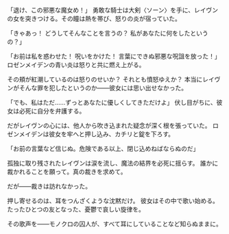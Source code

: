 <!-- title: ザ・セル -->

「退け、この邪悪な魔女め！」
勇敢な騎士は大剣〈ソーン〉を手に、レイヴンの女を突きつける。その瞳は熱を帯び、怒りの炎が宿っていた。

「きゃあっ！ どうしてそんなことを言うの？ 私があなたに何をしたというの？」

「お前は私を惑わせた！ 呪いをかけた！ 言葉にできぬ邪悪な呪詛を放った！」
ロゼンメイデンの青い炎は怒りと共に燃え上がる。

その頬が紅潮しているのは怒りのせいか？ それとも憤怒ゆえか？
本当にレイヴンがそんな罪を犯したというのか――彼女には思い出せなかった。

「でも、私はただ……ずっとあなたに優しくしてきただけよ」
伏し目がちに、彼女は必死に自分を弁護する。

だがレイヴンの心には、他人から吹き込まれた疑念が深く根を張っていた。
ロゼンメイデンは彼女を牢へと押し込み、カチリと錠を下ろす。

「お前の言葉など信じぬ。危険である以上、閉じ込めねばならぬのだ」

孤独に取り残されたレイヴンは涙を流し、魔法の結界を必死に揺らす。
誰かに裁かれることを願って。真の裁きを求めて。

だが――裁きは訪れなかった。

押し寄せるのは、耳をつんざくような沈黙だけ。
彼女はその中で歌い始める。たったひとつの友となった、憂鬱で哀しい旋律を。

その歌声を――モノクロの囚人が、すべて耳にしていることなど知らぬままに。
